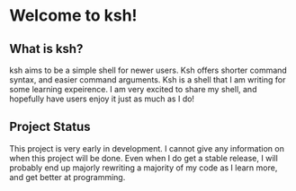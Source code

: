 # Welcome to ksh!

## What is ksh?
ksh aims to be a simple shell for newer users. Ksh offers shorter command syntax, and easier command arguments. Ksh is a shell that I am writing for some learning expeirence. I am
very excited to share my shell, and hopefully have users enjoy it just as much as I do!

## Project Status
This project is very early in development. I cannot give any information on when this project will be done. Even when I do get a stable release, I will probably end up majorly 
rewriting a majority of my code as I learn more, and get better at programming. 
